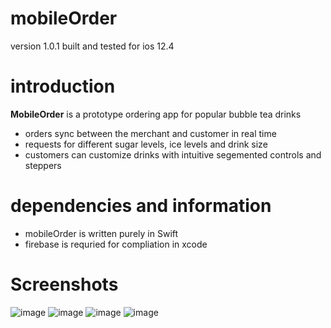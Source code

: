 # mobileOrder
version 1.0.1
built and tested for ios 12.4

# introduction
**MobileOrder** is a prototype ordering app for popular bubble tea drinks
* orders sync between the merchant and customer in real time
* requests for different sugar levels, ice levels and drink size
* customers can customize drinks with intuitive segemented controls and steppers

# dependencies and information
* mobileOrder is written purely in Swift
* firebase is requried for compliation in xcode

# Screenshots

![image](https://files.rafferli.com/mobileOrder/placeOrder.png)
![image](https://files.rafferli.com/mobileOrder/drinkSelectiosn.png)
![image](https://files.rafferli.com/mobileOrder/modifierSelection.png)
![image](https://files.rafferli.com/mobileOrder/confirmOrder.png)

